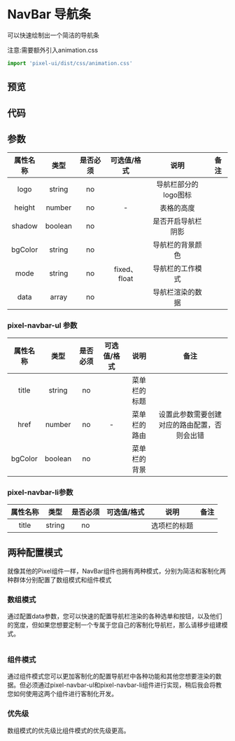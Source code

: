 # NavBar 导航条

可以快速绘制出一个简洁的导航条

注意:需要额外引入animation.css

```js
import 'pixel-ui/dist/css/animation.css'
```



## 预览

## 代码

## 参数

| 属性名称 |  类型   | 是否必须 | 可选值/格式  |         说明         | 备注 |
| :------: | :-----: | :------: | :----------: | :------------------: | :--: |
|   logo   | string  |    no    |              | 导航栏部分的logo图标 |      |
|  height  | number  |    no    |      -       |      表格的高度      |      |
|  shadow  | boolean |    no    |              |  是否开启导航栏阴影  |      |
| bgColor  | string  |    no    |              |   导航栏的背景颜色   |      |
|   mode   | string  |    no    | fixed、float |   导航栏的工作模式   |      |
|   data   |  array  |    no    |              |   导航栏渲染的数据   |      |

### pixel-navbar-ul 参数

| 属性名称 |  类型   | 是否必须 | 可选值/格式 |     说明     |                     备注                     |
| :------: | :-----: | :------: | :---------: | :----------: | :------------------------------------------: |
|  title   | string  |    no    |             | 菜单栏的标题 |                                              |
|   href   | number  |    no    |      -      | 菜单栏的路由 | 设置此参数需要创建对应的路由配置，否则会出错 |
| bgColor  | boolean |    no    |             | 菜单栏的背景 |                                              |



### pixel-navbar-li参数

| 属性名称 |  类型  | 是否必须 | 可选值/格式 |     说明     | 备注 |
| :------: | :----: | :------: | :---------: | :----------: | :--: |
|  title   | string |    no    |             | 选项栏的标题 |      |





## 两种配置模式

就像其他的Pixel组件一样，NavBar组件也拥有两种模式，分别为简洁和客制化两种群体分别配置了数组模式和组件模式

### 数组模式

通过配置data参数，您可以快速的配置导航栏渲染的各种选单和按钮，以及他们的宽度，但如果您想要定制一个专属于您自己的客制化导航栏，那么请移步组建模式。

```vue
```



### 组件模式

通过组件模式您可以更加客制化的配置导航栏中各种功能和其他您想要渲染的数据。但必须通过pixel-navbar-ul和pixel-navbar-li组件进行实现，稍后我会将教您如何使用这两个组件进行客制化开发。

### 优先级

数组模式的优先级比组件模式的优先级更高。
